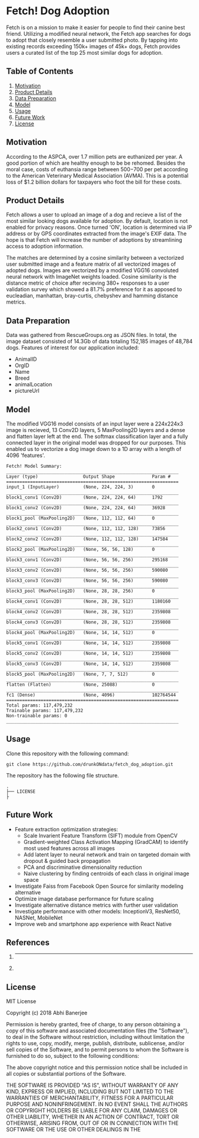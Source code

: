 # Fetch! Dog Adoption
Fetch is on a mission to make it easier for people to find their canine best friend. Utilizing a modified neural network, the Fetch app 
searches for dogs to adopt that closely resemble a user submitted photo. By tapping into existing records exceeding 150k+ images 
of 45k+ dogs, Fetch provides users a curated list of the top 25 most similar dogs for adoption. 

## Table of Contents
1. [Motivation](#motivation)
2. [Product Details](#product)
3. [Data Preparation](#data-preparation)
4. [Model](#model)
5. [Usage](#usage)
6. [Future Work](#future-work)
7. [License](#license)

## Motivation
According to the ASPCA, over 1.7 million pets are euthanized per year. A good portion of which are healthy enough to be 
be rehomed. Besides the moral case, costs of euthansia range between $500-$700 per pet according to the American Veterinary 
Medical Association (AVMA). This is a potential loss of $1.2 billion dollars for taxpayers who foot the bill for these costs.

## Product Details
Fetch allows a user to upload an image of a dog and recieve a list of the most similar looking dogs available for adoption. By default, 
location is not enabled for privacy reasons. Once turned 'ON', location is determined via IP address or by GPS coordinates 
extracted from the image's EXIF data. The hope is that Fetch will increase the number of adoptions by streamlining access 
to adoption information. 

The matches are determined by a cosine similarity between a vectorized user submitted image and a feature matrix of all 
vectorized images of adopted dogs. Images are vectorized by a modified VGG16 convoluted neural network with ImageNet weights 
loaded. Cosine similarity is the distance metric of choice after recieving 380+ responses to a user validation survey which 
showed a 81.7% preference for it as apposed to eucleadian, manhattan, bray-curtis, chebyshev and hamming distance metrics.

## Data Preparation
Data was gathered from RescueGroups.org as JSON files. In total, the image dataset consisted of 14.3Gb of data totaling 
152,185 images of 48,784 dogs. Features of interest for our application included:

* AnimalID
* OrgID
* Name
* Breed
* animalLocation
* pictureUrl

## Model
The modified VGG16 model consists of an input layer were a 224x224x3 image is recieved, 13 Conv2D layers, 5 MaxPooling2D layers 
and a dense and flatten layer left at the end. The softmax classification layer and a fully connected layer in the original 
model was dropped for our purposes. This enabled us to vectorize a dog image down to a 1D array with a length of 4096 'features'. 

```
Fetch! Model Summary:
_________________________________________________________________
Layer (type)                 Output Shape              Param #   
=================================================================
input_1 (InputLayer)         (None, 224, 224, 3)       0         
_________________________________________________________________
block1_conv1 (Conv2D)        (None, 224, 224, 64)      1792      
_________________________________________________________________
block1_conv2 (Conv2D)        (None, 224, 224, 64)      36928     
_________________________________________________________________
block1_pool (MaxPooling2D)   (None, 112, 112, 64)      0         
_________________________________________________________________
block2_conv1 (Conv2D)        (None, 112, 112, 128)     73856     
_________________________________________________________________
block2_conv2 (Conv2D)        (None, 112, 112, 128)     147584    
_________________________________________________________________
block2_pool (MaxPooling2D)   (None, 56, 56, 128)       0         
_________________________________________________________________
block3_conv1 (Conv2D)        (None, 56, 56, 256)       295168    
_________________________________________________________________
block3_conv2 (Conv2D)        (None, 56, 56, 256)       590080    
_________________________________________________________________
block3_conv3 (Conv2D)        (None, 56, 56, 256)       590080    
_________________________________________________________________
block3_pool (MaxPooling2D)   (None, 28, 28, 256)       0         
_________________________________________________________________
block4_conv1 (Conv2D)        (None, 28, 28, 512)       1180160   
_________________________________________________________________
block4_conv2 (Conv2D)        (None, 28, 28, 512)       2359808   
_________________________________________________________________
block4_conv3 (Conv2D)        (None, 28, 28, 512)       2359808   
_________________________________________________________________
block4_pool (MaxPooling2D)   (None, 14, 14, 512)       0         
_________________________________________________________________
block5_conv1 (Conv2D)        (None, 14, 14, 512)       2359808   
_________________________________________________________________
block5_conv2 (Conv2D)        (None, 14, 14, 512)       2359808   
_________________________________________________________________
block5_conv3 (Conv2D)        (None, 14, 14, 512)       2359808   
_________________________________________________________________
block5_pool (MaxPooling2D)   (None, 7, 7, 512)         0         
_________________________________________________________________
flatten (Flatten)            (None, 25088)             0         
_________________________________________________________________
fc1 (Dense)                  (None, 4096)              102764544 
=================================================================
Total params: 117,479,232
Trainable params: 117,479,232
Non-trainable params: 0
_________________________________________________________________
```

## Usage
Clone this repository with the following command:
```
git clone https://github.com/drunkONdata/fetch_dog_adoption.git
```
The repository has the following file structure. 
```
.
├── LICENSE
├

```

## Future Work
- Feature extraction optimization strategies:
    + Scale Invarient Feature Transform (SIFT) module from OpenCV
    + Gradient-weighted Class Activation Mapping (GradCAM) to identify most used features across all images
    + Add latent layer to neural network and train on targeted domain with dropout & guided back propagation
    + PCA and discriminative dimensionality reduction
    + Naive clustering by finding centroids of each class in original image space
- Investigate Faiss from Facebook Open Source for similarity modeling alternative
- Optimize image database performance for future scaling
- Investigate alternative distance metrics with further user validation
- Investigate performance with other models: InceptionV3, ResNet50, NASNet, MobileNet
- Improve web and smartphone app experience with React Native


## References
1. ****
2. 

## License
MIT License

Copyright (c) 2018 Abhi Banerjee

Permission is hereby granted, free of charge, to any person obtaining a copy
of this software and associated documentation files (the "Software"), to deal
in the Software without restriction, including without limitation the rights
to use, copy, modify, merge, publish, distribute, sublicense, and/or sell
copies of the Software, and to permit persons to whom the Software is
furnished to do so, subject to the following conditions:

The above copyright notice and this permission notice shall be included in all
copies or substantial portions of the Software.

THE SOFTWARE IS PROVIDED "AS IS", WITHOUT WARRANTY OF ANY KIND, EXPRESS OR
IMPLIED, INCLUDING BUT NOT LIMITED TO THE WARRANTIES OF MERCHANTABILITY,
FITNESS FOR A PARTICULAR PURPOSE AND NONINFRINGEMENT. IN NO EVENT SHALL THE
AUTHORS OR COPYRIGHT HOLDERS BE LIABLE FOR ANY CLAIM, DAMAGES OR OTHER
LIABILITY, WHETHER IN AN ACTION OF CONTRACT, TORT OR OTHERWISE, ARISING FROM,
OUT OF OR IN CONNECTION WITH THE SOFTWARE OR THE USE OR OTHER DEALINGS IN THE

